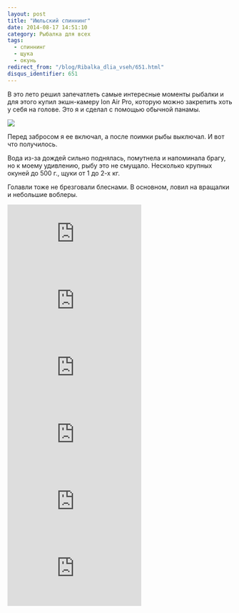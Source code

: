 ```yaml
---
layout: post
title: "Июльский спиннинг"
date: 2014-08-17 14:51:10
category: Рыбалка для всех
tags:
  - спиннинг
  - щука
  - окунь
redirect_from: "/blog/Ribalka_dlia_vseh/651.html"
disqus_identifier: 651
---
```

В это лето решил запечатлеть самые интересные моменты рыбалки и для
этого купил экшн-камеру Ion Air Pro, которую можно закрепить хоть у себя
на голове. Это я и сделал с помощью обычной панамы.

![](http://img-fotki.yandex.ru/get/6837/13906080.42/0_9a228_c93ce62e_XL.jpg)

Перед забросом я ее включал, а после поимки рыбы выключал. И вот что
получилось.

Вода из-за дождей сильно поднялась, помутнела и напоминала брагу, но к
моему удивлению, рыбу это не смущало. Несколько крупных окуней до 500
г., щуки от 1 до 2-х кг.

Голавли тоже не брезговали блеснами. В основном, ловил на вращалки и
небольшие воблеры.

<div class="video">
  <iframe src="https://www.youtube.com/embed/yJ11r-hAfms" frameborder="0" allowfullscreen></iframe>
</div>

<div class="video">
  <iframe src="https://www.youtube.com/embed/rpYcb_P_ul4" frameborder="0" allowfullscreen></iframe>
</div>

<div class="video">
  <iframe src="https://www.youtube.com/embed/ALgNKlh9c8E" frameborder="0" allowfullscreen></iframe>
</div>

<div class="video">
  <iframe src="https://www.youtube.com/embed/kyd0EyXmXpA" frameborder="0" allowfullscreen></iframe>
</div>

<div class="video">
  <iframe src="https://www.youtube.com/embed/pD2AlNCpspo" frameborder="0" allowfullscreen></iframe>
</div>

<div class="video">
  <iframe src="https://www.youtube.com/embed/" frameborder="0" allowfullscreen></iframe>
</div>
